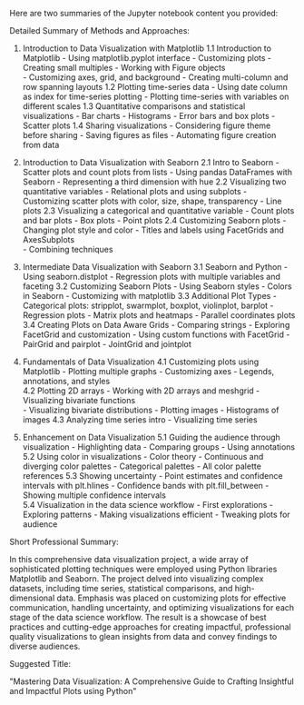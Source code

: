 Here are two summaries of the Jupyter notebook content you provided:

Detailed Summary of Methods and Approaches:

1. Introduction to Data Visualization with Matplotlib
   1.1 Introduction to Matplotlib
       - Using matplotlib.pyplot interface
       - Customizing plots
       - Creating small multiples
       - Working with Figure objects  
       - Customizing axes, grid, and background
       - Creating multi-column and row spanning layouts
   1.2 Plotting time-series data 
       - Using date column as index for time-series plotting
       - Plotting time-series with variables on different scales
   1.3 Quantitative comparisons and statistical visualizations
       - Bar charts
       - Histograms 
       - Error bars and box plots
       - Scatter plots
   1.4 Sharing visualizations
       - Considering figure theme before sharing
       - Saving figures as files
       - Automating figure creation from data

2. Introduction to Data Visualization with Seaborn
   2.1 Intro to Seaborn
       - Scatter plots and count plots from lists
       - Using pandas DataFrames with Seaborn 
       - Representing a third dimension with hue
   2.2 Visualizing two quantitative variables
       - Relational plots and using subplots
       - Customizing scatter plots with color, size, shape, transparency 
       - Line plots
   2.3 Visualizing a categorical and quantitative variable
       - Count plots and bar plots
       - Box plots 
       - Point plots
   2.4 Customizing Seaborn plots 
       - Changing plot style and color
       - Titles and labels using FacetGrids and AxesSubplots  
       - Combining techniques

3. Intermediate Data Visualization with Seaborn
   3.1 Seaborn and Python
       - Using seaborn.distplot 
       - Regression plots with multiple variables and faceting
   3.2 Customizing Seaborn Plots 
       - Using Seaborn styles
       - Colors in Seaborn
       - Customizing with matplotlib
   3.3 Additional Plot Types
       - Categorical plots: stripplot, swarmplot, boxplot, violinplot, barplot
       - Regression plots
       - Matrix plots and heatmaps
       - Parallel coordinates plots
   3.4 Creating Plots on Data Aware Grids
       - Comparing strings
       - Exploring FacetGrid and customization 
       - Using custom functions with FacetGrid
       - PairGrid and pairplot
       - JointGrid and jointplot

4. Fundamentals of Data Visualization 
   4.1 Customizing plots using Matplotlib
       - Plotting multiple graphs
       - Customizing axes
       - Legends, annotations, and styles  
   4.2 Plotting 2D arrays
       - Working with 2D arrays and meshgrid
       - Visualizing bivariate functions  
       - Visualizing bivariate distributions
       - Plotting images
       - Histograms of images
   4.3 Analyzing time series intro 
       - Visualizing time series

5. Enhancement on Data Visualization
   5.1 Guiding the audience through visualization 
       - Highlighting data
       - Comparing groups
       - Using annotations
   5.2 Using color in visualizations
       - Color theory 
       - Continuous and diverging color palettes
       - Categorical palettes
       - All color palette references
   5.3 Showing uncertainty
       - Point estimates and confidence intervals with plt.hlines
       - Confidence bands with plt.fill_between
       - Showing multiple confidence intervals  
   5.4 Visualization in the data science workflow
       - First explorations 
       - Exploring patterns
       - Making visualizations efficient
       - Tweaking plots for audience

Short Professional Summary:

In this comprehensive data visualization project, a wide array of sophisticated plotting techniques were employed using Python libraries Matplotlib and Seaborn. The project delved into visualizing complex datasets, including time series, statistical comparisons, and high-dimensional data. Emphasis was placed on customizing plots for effective communication, handling uncertainty, and optimizing visualizations for each stage of the data science workflow. The result is a showcase of best practices and cutting-edge approaches for creating impactful, professional quality visualizations to glean insights from data and convey findings to diverse audiences.

Suggested Title:

"Mastering Data Visualization: A Comprehensive Guide to Crafting Insightful and Impactful Plots using Python"
